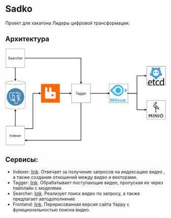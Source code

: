 # Sadko
Проект для хакатона Лидеры цифровой трансформации. 

## Архитектура
![architecture](./resources/architecture.png)

## Сервисы:
* Indexer: [link](https://github.com/inview-team/sadko_indexer). Отвечает за получение запросов на индексацию видео , а также создание отношений между видео и векторами.
* Tagger:  [link](https://github.com/inview-team/sadko_tagger). Обрабатывает поступающие видео, пропуская их через пайплайн с моделями.
* Searcher: [link](https://github.com/inview-team/sadko_searcher). Реализует поиск видео по запросу, а также предлагает автодополнение
* Frontend: [link](https://github.com/inview-team/sadko_frontend). Перерисованная версия сайта Yappy с функциональностью поиска видео.


